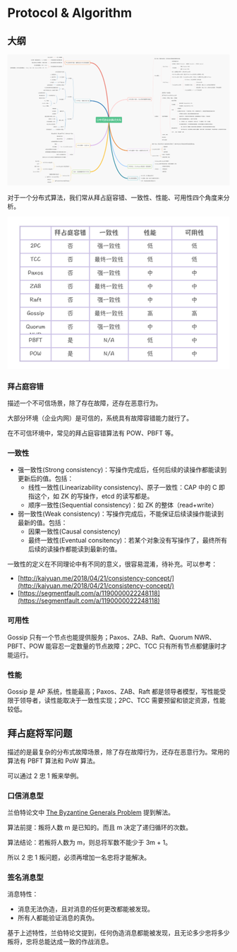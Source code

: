 # Protocol & Algorithm

## 大纲

![](../../.gitbook/assets/image%20%28330%29.png)

对于一个分布式算法，我们常从拜占庭容错、一致性、性能、可用性四个角度来分析。

![](../../.gitbook/assets/image%20%28328%29.png)

### 拜占庭容错

描述一个不可信场景，除了存在故障，还存在恶意行为。

大部分环境（企业内网）是可信的，系统具有故障容错能力就行了。

在不可信环境中，常见的拜占庭容错算法有 POW、PBFT 等。

### 一致性

* 强一致性\(Strong consistency\)：写操作完成后，任何后续的读操作都能读到更新后的值。包括：
  * 线性一致性\(Linearizability consistency\)、原子一致性：CAP 中的 C 即指这个，如 ZK 的写操作，etcd 的读写都是。
  * 顺序一致性\(Sequential consistency\)：如 ZK 的整体（read+write）
* 弱一致性\(Weak consistency\)：写操作完成后，不能保证后续读操作能读到最新的值。包括：
  * 因果一致性\(Causal consistency\)
  * 最终一致性\(Eventual consitency\)：若某个对象没有写操作了，最终所有后续的读操作都能读到最新的值。

一致性的定义在不同理论中有不同的意义，很容易混淆，待补充。可以参考：

* [http://kaiyuan.me/2018/04/21/consistency-concept/](http://kaiyuan.me/2018/04/21/consistency-concept/)
* [https://segmentfault.com/a/1190000022248118](https://segmentfault.com/a/1190000022248118)

### 可用性

Gossip 只有一个节点也能提供服务；Paxos、ZAB、Raft、Quorum NWR、PBFT、POW 能容忍一定数量的节点故障；2PC、TCC 只有所有节点都健康时才能运行。

### 性能

Gossip 是 AP 系统，性能最高；Paxos、ZAB、Raft 都是领导者模型，写性能受限于领导者，读性能取决于一致性实现；2PC、TCC 需要预留和锁定资源，性能较低。

## 拜占庭将军问题

描述的是最复杂的分布式故障场景，除了存在故障行为，还存在恶意行为。常用的算法有 PBFT 算法和 PoW 算法。

可以通过 2 忠 1 叛来举例。

### 口信消息型

兰伯特论文中 [The Byzantine Generals Problem](https://www.microsoft.com/en-us/research/publication/byzantine-generals-problem/) 提到解法。

算法前提：叛将人数 m 是已知的。而且 m 决定了递归循环的次数。

算法结论：若叛将人数为 m，则总将军数不能少于 3m + 1。

所以 2 忠 1 叛问题，必须再增加一名忠将才能解决。

### 签名消息型

消息特性：

* 消息无法伪造，且对消息的任何更改都能被发现。
* 所有人都能验证消息的真伪。

基于上述特性，兰伯特论文提到，任何伪造消息都能被发现，且无论多少忠将多少叛将，忠将总能达成一致的作战消息。

